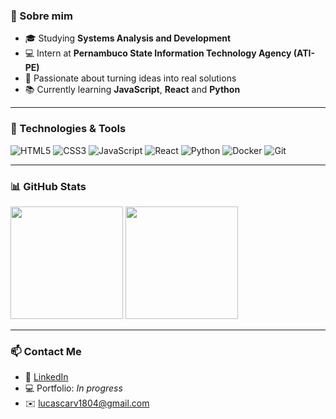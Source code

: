 ### 📌 Sobre mim

- 🎓 Studying **Systems Analysis and Development**
- 💻 Intern at **Pernambuco State Information Technology Agency (ATI-PE)**
- 🎯 Passionate about turning ideas into real solutions
- 📚 Currently learning **JavaScript**, **React** and **Python**

---

### 🚀 Technologies & Tools

![HTML5](https://img.shields.io/badge/HTML5-E34F26?style=for-the-badge&logo=html5&logoColor=white)
![CSS3](https://img.shields.io/badge/CSS3-1572B6?style=for-the-badge&logo=css3&logoColor=white)
![JavaScript](https://img.shields.io/badge/JavaScript-F7DF1E?style=for-the-badge&logo=javascript&logoColor=black)
![React](https://img.shields.io/badge/React-20232A?style=for-the-badge&logo=react&logoColor=61DAFB)
![Python](https://img.shields.io/badge/Python-3776AB?style=for-the-badge&logo=python&logoColor=white)
![Docker](https://img.shields.io/badge/Docker-1C63ED?style=for-the-badge&logo=docker&logoColor=white)
![Git](https://img.shields.io/badge/Git-F05032?style=for-the-badge&logo=git&logoColor=white)

---

### 📊 GitHub Stats

<div align="left">
  <img height="180em" src="https://github-readme-stats.vercel.app/api?username=Lucascarv1804&show_icons=true&theme=tokyonight&count_private=true"/>
  <img height="180em" src="https://github-readme-stats.vercel.app/api/top-langs/?username=Lucascarv1804&layout=compact&langs_count=7&theme=tokyonight"/>
</div>

---

### 📫 Contact Me

- 💼 [LinkedIn](https://www.linkedin.com/in/lucas-almeida-de-carvalho)
- 💻 Portfolio: *In progress*
- ✉️ lucascarv1804@gmail.com
